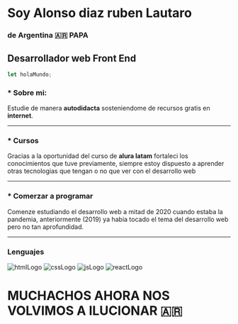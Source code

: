 # Soy Alonso diaz ruben Lautaro

### de Argentina 🇦🇷 PAPA

## Desarrollador web Front End

```js
let holaMundo;
```

### \* Sobre mi:

Estudie de manera **autodidacta**
sosteniendome de recursos
gratis en **internet**.

---

### \* Cursos

Gracias a la oportunidad del curso de **alura latam** fortaleci los conocimientos que tuve previamente, siempre estoy dispuesto a aprender otras tecnologias que tengan o no que ver con el desarrollo web

---

### \* Comerzar a programar

Comenze estudiando el desarrollo web a mitad de 2020 cuando estaba la pandemia, anteriormente (2019) ya habia tocado el tema del desarrollo web pero no tan aprofundidad.

---

### Lenguajes

![htmlLogo](https://img.shields.io/badge/HTML5-black?style=for-the-badge&logo=HTML5)
![cssLogo](https://img.shields.io/badge/CSS3-black?style=for-the-badge&logo=CSS3)
![jsLogo](https://img.shields.io/badge/JavaScript-black?style=for-the-badge&logo=javaScript)
![reactLogo](https://img.shields.io/badge/ReactJS-black?style=for-the-badge&logo=React)

# MUCHACHOS AHORA NOS VOLVIMOS A ILUCIONAR 🇦🇷
